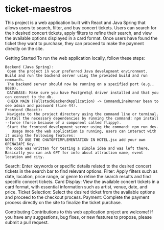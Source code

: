 # ticket-maestros

This project is a web application built with React and Java Spring that allows users to search, filter, and buy concert tickets.
 Users can search for their desired concert tickets, apply filters to refine their search, and view the available options displayed in a card format.
 Once users have found the ticket they want to purchase, they can proceed to make the payment directly on the site.

Getting Started To run the web application locally, follow these steps:


    Backend (Java Spring): 
     Open the project in your preferred Java development environment.
    Build and run the backend server using the provided build and run commands.
     The backend server should now be running on a specified port (e.g., 8080).
     DATABASE: Make sure you have PostgreSql driver installed and that you can connect to the db.
     CHECK MAIN (FullstackBackendApplication) -> CommandLineRunner bean to see admin and password (line 44).
    Frontend (React):
     Navigate to the project directory using the command line or terminal. 
    Install the necessary dependencies by running the command: npm install --force (force because of a component called flippy).
     Start the frontend development server using the command: npm run dev.     
       Usage Once the web application is running, users can interact with it using the following features:
    NOTE: TO USE THE CHATGPTIMPLEMENTATION IN HOTEL.jsx add your own OPENAIAPI Key. 
    The code was written for testing a simple idea and was left there. Basically you can ask GPT for info about attraction name, event location and city.

Search: Enter keywords or specific details related to the desired concert tickets in the search bar to find relevant options. 
Filter: Apply filters such as date, location, price range, or genre to refine the search results and find specific concert tickets. 
Card Display: View the available concert tickets in a card format, with essential information such as artist, venue, date, and price. 
Ticket Selection: Select the desired ticket from the available options and proceed to the checkout process.
 Payment: Complete the payment process directly on the site to finalize the ticket purchase.

Contributing Contributions to this web application project are welcome! If you have any suggestions, bug fixes, or new features to propose, please submit a pull request.
